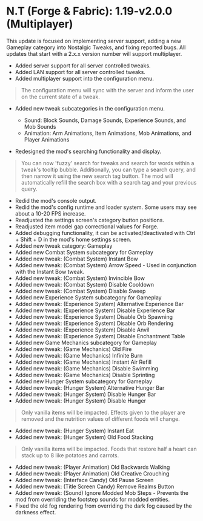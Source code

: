 # N.T (Forge & Fabric): 1.19-v2.0.0 (Multiplayer)
This update is focused on implementing server support, adding a new Gameplay category into Nostalgic Tweaks, and fixing reported bugs.
All updates that start with a 2.x.x version number will support multiplayer.
- Added server support for all server controlled tweaks.
- Added LAN support for all server controlled tweaks.
- Added multiplayer support into the configuration menu.
> The configuration menu will sync with the server and inform the user on the current state of a tweak.

- Added new tweak subcategories in the configuration menu.
  * Sound: Block Sounds, Damage Sounds, Experience Sounds, and Mob Sounds
  * Animation: Arm Animations, Item Animations, Mob Animations, and Player Animations

- Redesigned the mod's searching functionality and display.
> You can now 'fuzzy' search for tweaks and search for words within a tweak's tooltip bubble.
> Additionally, you can type a search query, and then narrow it using the new search tag button.
> The mod will automatically refill the search box with a search tag and your previous query.

- Redid the mod's console output.
- Redid the mod's config runtime and loader system. Some users may see about a 10-20 FPS increase. 
- Readjusted the settings screen's category button positions.
- Readjusted item model gap correctional values for Forge.
- Added debugging functionality, it can be activated/deactivated with Ctrl + Shift + D in the mod's home settings screen.
- Added new tweak category: Gameplay
- Added new Combat System subcategory for Gameplay
- Added new tweak: (Combat System) Instant Bow
- Added new tweak: (Combat System) Arrow Speed - Used in conjunction with the Instant Bow tweak.
- Added new tweak: (Combat System) Invincible Bow
- Added new tweak: (Combat System) Disable Cooldown
- Added new tweak: (Combat System) Disable Sweep
- Added new Experience System subcategory for Gameplay
- Added new tweak: (Experience System) Alternative Experience Bar
- Added new tweak: (Experience System) Disable Experience Bar
- Added new tweak: (Experience System) Disable Orb Spawning
- Added new tweak: (Experience System) Disable Orb Rendering
- Added new tweak: (Experience System) Disable Anvil
- Added new tweak: (Experience System) Disable Enchantment Table
- Added new Game Mechanics subcategory for Gameplay
- Added new tweak: (Game Mechanics) Old Fire
- Added new tweak: (Game Mechanics) Infinite Burn
- Added new tweak: (Game Mechanics) Instant Air Refill
- Added new tweak: (Game Mechanics) Disable Swimming
- Added new tweak: (Game Mechanics) Disable Sprinting
- Added new Hunger System subcategory for Gameplay
- Added new tweak: (Hunger System) Alternative Hunger Bar
- Added new tweak: (Hunger System) Disable Hunger Bar
- Added new tweak: (Hunger System) Disable Hunger
> Only vanilla items will be impacted. Effects given to the player are removed and the nutrition values of different foods will change.
- Added new tweak: (Hunger System) Instant Eat
- Added new tweak: (Hunger System) Old Food Stacking
> Only vanilla items will be impacted. Foods that restore half a heart can stack up to 8 like potatoes and carrots.
- Added new tweak: (Player Animation) Old Backwards Walking
- Added new tweak: (Player Animation) Old Creative Crouching
- Added new tweak: (Interface Candy) Old Pause Screen
- Added new tweak: (Title Screen Candy) Remove Realms Button
- Added new tweak: (Sound) Ignore Modded Mob Steps - Prevents the mod from overriding the footstep sounds for modded entities.
- Fixed the old fog rendering from overriding the dark fog caused by the darkness effect.
